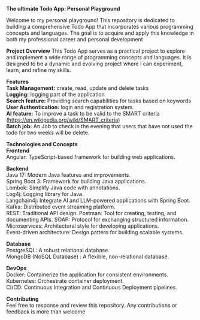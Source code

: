 **The ultimate Todo App: Personal Playground**

Welcome to my personal playground! This repository is dedicated to building a comprehensive Todo App that incorporates various programming concepts and languages. The goal is to acquire and apply this knowledge in both my professional career and personal development

**Project Overview**
This Todo App serves as a practical project to explore and implement a wide range of programming concepts and languages. It is designed to be a dynamic and evolving project where I can experiment, learn, and refine my skills.

**Features**  
**Task Management:** create, read, update and delete tasks  
**Logging:** logging part of the application   
**Search feature:** Providing search capabilities for tasks based on keywords  
**User Authentication:** login and registration system.  
**AI feature:** To improve a task to be valid to the SMART criteria (https://en.wikipedia.org/wiki/SMART_criteria)  
**Batch job:** An Job to check in the evening that users that have not used the todo for two weeks will be delete.   

**Technologies and Concepts**  
**Frontend**  
Angular: TypeScript-based framework for building web applications.   

**Backend**  
Java 17: Modern Java features and improvements.  
Spring Boot 3: Framework for building Java applications.  
Lombok: Simplify Java code with annotations.  
Log4j: Logging library for Java.  
Langchain4j: Integrate AI and LLM-powered applications with Spring Boot.  
Kafka: Distributed event streaming platform.  
REST: Traditional API design.
Postman: Tool for creating, testing, and documenting APIs.
SOAP: Protocol for exchanging structured information.  
Microservices: Architectural style for developing applications.  
Event-driven architecture: Design pattern for building scalable systems. 

**Database**  
PostgreSQL: A robust relational database.  
MongoDB (NoSQL Database) : A flexible, non-relational database.   

**DevOps**  
Docker: Containerize the application for consistent environments.  
Kubernetes: Orchestrate container deployment.  
CI/CD: Continuous Integration and Continuous Deployment pipelines.  

**Contributing**  
Feel free to response and review this repository. Any contributions or feedback is more than welcome
